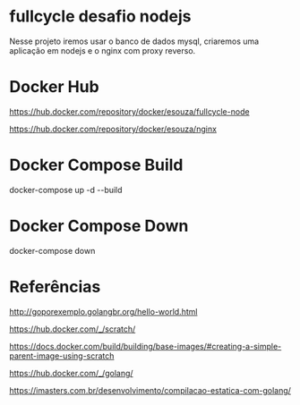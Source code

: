 # fullcycle desafio nodejs
Nesse projeto iremos usar o banco de dados mysql, criaremos uma aplicação em nodejs e o nginx com proxy reverso.


# Docker Hub

https://hub.docker.com/repository/docker/esouza/fullcycle-node

https://hub.docker.com/repository/docker/esouza/nginx

# Docker Compose Build
docker-compose up -d --build

# Docker Compose Down
docker-compose down

# Referências

http://goporexemplo.golangbr.org/hello-world.html

https://hub.docker.com/_/scratch/

https://docs.docker.com/build/building/base-images/#creating-a-simple-parent-image-using-scratch

https://hub.docker.com/_/golang/

https://imasters.com.br/desenvolvimento/compilacao-estatica-com-golang/
